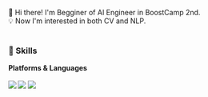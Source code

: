 👋 Hi there! I'm Begginer of AI Engineer in BoostCamp 2nd.<br />
:bulb: Now I'm interested in both CV and NLP. <br /><br />


### :muscle: Skills
<b>Platforms & Languages<br/><br />
<img src="https://img.shields.io/badge/PyTorch-EE4C2C?style=square&logo=PyTorch&logoColor=white"/></a>
<img src="https://img.shields.io/badge/Python-3776AB?style=flat-square&logo=Python&logoColor=white"/></a>
<img src="https://img.shields.io/badge/Python-3776AB?style=flat-square&logo=Python&logoColor=white"/></a>
<!--
**JunsooLee/JunsooLee** is a ✨ _special_ ✨ repository because its `README.md` (this file) appears on your GitHub profile.

Here are some ideas to get you started:

- 🔭 I’m currently working on ...
- 🌱 I’m currently learning ...
- 👯 I’m looking to collaborate on ...
- 🤔 I’m looking for help with ...
- 💬 Ask me about ...
- 📫 How to reach me: ...
- 😄 Pronouns: ...
- ⚡ Fun fact: ...
-->
